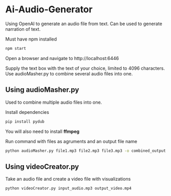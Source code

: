 # Ai-Audio-Generator

Using OpenAI to generate an audio file from text. Can be used to generate narration of text. 

Must have npm installed 

```cmd
npm start
```
Open a browser and navigate to http://localhost:6446

Supply the text box with the text of your choice, limited to 4096 characters. Use audioMasher.py to combine several audio files into one. 

## Using audioMasher.py

Used to combine multiple audio files into one.

Install dependencies
```cmd
pip install pydub
```
You will also need to install **ffmpeg**

Run command with files as agruments and an output file name
```cmd
python audioMasher.py file1.mp3 file2.mp3 file3.mp3 -o combined_output.mp3
```

## Using videoCreator.py
Take an audio file and create a video file with visualizations
```cmd
python videoCreator.py input_audio.mp3 output_video.mp4
```

